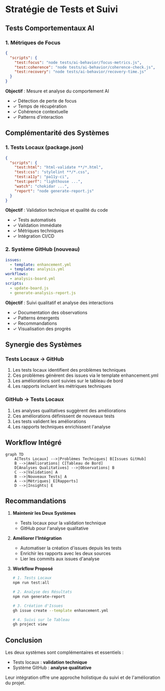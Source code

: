 # Stratégie de Tests et Suivi

## Tests Comportementaux AI

### 1. Métriques de Focus
```json
{
  "scripts": {
    "test:focus": "node tests/ai-behavior/focus-metrics.js",
    "test:coherence": "node tests/ai-behavior/coherence-check.js",
    "test:recovery": "node tests/ai-behavior/recovery-time.js"
  }
}
```
**Objectif** : Mesure et analyse du comportement AI
- ✓ Détection de perte de focus
- ✓ Temps de récupération
- ✓ Cohérence contextuelle
- ✓ Patterns d'interaction

## Complémentarité des Systèmes

### 1. Tests Locaux (package.json)
```json
{
  "scripts": {
    "test:html": "html-validate **/*.html",
    "test:css": "stylelint **/*.css",
    "test:a11y": "pa11y-ci",
    "test:perf": "lighthouse ...",
    "watch": "chokidar ...",
    "report": "node generate-report.js"
  }
}
```
**Objectif** : Validation technique et qualité du code
- ✓ Tests automatisés
- ✓ Validation immédiate
- ✓ Métriques techniques
- ✓ Intégration CI/CD

### 2. Système GitHub (nouveau)
```yaml
issues:
  - template: enhancement.yml
  - template: analysis.yml
workflows:
  - analysis-board.yml
scripts:
  - update-board.js
  - generate-analysis-report.js
```
**Objectif** : Suivi qualitatif et analyse des interactions
- ✓ Documentation des observations
- ✓ Patterns émergents
- ✓ Recommandations
- ✓ Visualisation des progrès

## Synergie des Systèmes

### Tests Locaux → GitHub
1. Les tests locaux identifient des problèmes techniques
2. Ces problèmes génèrent des issues via le template enhancement.yml
3. Les améliorations sont suivies sur le tableau de bord
4. Les rapports incluent les métriques techniques

### GitHub → Tests Locaux
1. Les analyses qualitatives suggèrent des améliorations
2. Ces améliorations définissent de nouveaux tests
3. Les tests valident les améliorations
4. Les rapports techniques enrichissent l'analyse

## Workflow Intégré

```mermaid
graph TD
    A[Tests Locaux] -->|Problèmes Techniques| B[Issues GitHub]
    B -->|Améliorations| C[Tableau de Bord]
    D[Analyses Qualitatives] -->|Observations| B
    C -->|Validation| A
    B -->|Nouveaux Tests| A
    A -->|Métriques| E[Rapports]
    D -->|Insights| E
```

## Recommandations

1. **Maintenir les Deux Systèmes**
   - Tests locaux pour la validation technique
   - GitHub pour l'analyse qualitative

2. **Améliorer l'Intégration**
   - Automatiser la création d'issues depuis les tests
   - Enrichir les rapports avec les deux sources
   - Lier les commits aux issues d'analyse

3. **Workflow Proposé**
   ```bash
   # 1. Tests Locaux
   npm run test:all
   
   # 2. Analyse des Résultats
   npm run generate-report
   
   # 3. Création d'Issues
   gh issue create --template enhancement.yml
   
   # 4. Suivi sur le Tableau
   gh project view
   ```

## Conclusion

Les deux systèmes sont complémentaires et essentiels :
- Tests locaux : **validation technique**
- Système GitHub : **analyse qualitative**

Leur intégration offre une approche holistique du suivi et de l'amélioration du projet.
